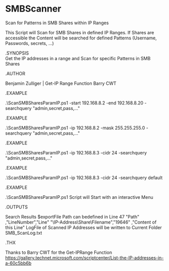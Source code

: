 # SMBScanner
Scan for Patterns in SMB Shares within IP Ranges

This Script will Scan for SMB Shares in defined IP Ranges. If Shares are accessible the Content will be searched for defined Patterns (Username, Passwords, secrets, ...)

  .SYNOPSIS  
    Get the IP addresses in a range and Scan for specific Patterns in SMB Shares
    

  .AUTHOR
  
   Benjamin Zulliger | Get-IP Range Function Barry CWT
   

  .EXAMPLE 
  
   .\ScanSMBSharesParamIP.ps1 -start 192.168.8.2 -end 192.168.8.20 -searchquery "admin,secret,pass,..."
   
   
  .EXAMPLE 
  
   .\ScanSMBSharesParamIP.ps1 -ip 192.168.8.2 -mask 255.255.255.0 -searchquery "admin,secret,pass,..."
   
   
  .EXAMPLE 
  
   .\ScanSMBSharesParamIP.ps1 -ip 192.168.8.3 -cidr 24 -searchquery "admin,secret,pass,..."
   
   
   .EXAMPLE 
   
   .\ScanSMBSharesParamIP.ps1 -ip 192.168.8.3 -cidr 24 -searchquery default
   
   
  .EXAMPLE
  
   .\ScanSMBSharesParamIP.ps1 
   Script will Start with an interactive Menu
   
   

  .OUTPUTS
  
   Search Results $exportFile Path can bedefined in Line 47
   "Path"                       ,"LineNumber","Line"
   "\\IP-Address\Share\Filename","19646"     ,"Content of this Line"
   LogFile of Scanned IP Addresses will be written to Current Folder SMB_ScanLog.txt

  .THX
  
  Thanks to Barry CWT for the Get-IPRange Function https://gallery.technet.microsoft.com/scriptcenter/List-the-IP-addresses-in-a-60c5bb6b
